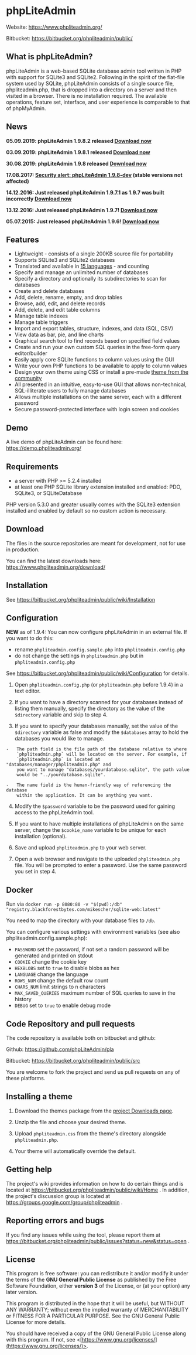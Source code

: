 # phpLiteAdmin

Website: https://www.phpliteadmin.org/

Bitbucket: https://bitbucket.org/phpliteadmin/public/

## What is phpLiteAdmin?

phpLiteAdmin is a web-based SQLite database admin tool written in PHP with
support for SQLite3 and SQLite2. Following in the spirit of the flat-file system
used by SQLite, phpLiteAdmin consists of a single source file, phpliteadmin.php,
that is dropped into a directory on a server and then visited in a browser.
There is no installation required. The available operations, feature set,
interface, and user experience is comparable to that of phpMyAdmin.

## News

**05.09.2019: phpLiteAdmin 1.9.8.2 released [Download now](https://www.phpliteadmin.org/download/)**

**03.09.2019: phpLiteAdmin 1.9.8.1 released [Download now](https://www.phpliteadmin.org/download/)**

**30.08.2019: phpLiteAdmin 1.9.8 released [Download now](https://www.phpliteadmin.org/download/)**

**17.08.2017: [Security alert: phpLiteAdmin 1.9.8-dev](https://www.phpliteadmin.org/2017/08/17/security-alert-1-9-8-dev/) (stable versions not affected)**

**14.12.2016: Just released phpLiteAdmin 1.9.7.1 as 1.9.7 was built incorrectly [Download now](https://www.phpliteadmin.org/download/)**

**13.12.2016: Just released phpLiteAdmin 1.9.7! [Download now](https://www.phpliteadmin.org/download/)**

**05.07.2015: Just released phpLiteAdmin 1.9.6! [Download now](https://www.phpliteadmin.org/download/)**

## Features

-   Lightweight - consists of a single 200KB source file for portability
-   Supports SQLite3 and SQLite2 databases
-   Translated and available in [15 languages](https://bitbucket.org/phpliteadmin/public/wiki/Localization) - and counting
-   Specify and manage an unlimited number of databases
-   Specify a directory and optionally its subdirectories to scan for databases
-   Create and delete databases
-   Add, delete, rename, empty, and drop tables
-   Browse, add, edit, and delete records
-   Add, delete, and edit table columns
-   Manage table indexes
-   Manage table triggers
-   Import and export tables, structure, indexes, and data (SQL, CSV)
-   View data as bar, pie, and line charts
-   Graphical search tool to find records based on specified field values
-   Create and run your own custom SQL queries in the free-form query editor/builder
-   Easily apply core SQLite functions to column values using the GUI
-   Write your own PHP functions to be available to apply to column values
-   Design your own theme using CSS or install a pre-made [theme from the community](https://bitbucket.org/phpliteadmin/public/wiki/Themes)
-   All presented in an intuitive, easy-to-use GUI that allows non-technical, SQL-illiterate users to fully manage databases 
-   Allows multiple installations on the same server, each with a different password
-   Secure password-protected interface with login screen and cookies

## Demo

A live demo of phpLiteAdmin can be found here:
https://demo.phpliteadmin.org/

## Requirements

-   a server with PHP >= 5.2.4 installed
-   at least one PHP SQLite library extension installed and enabled: PDO,
    SQLite3, or SQLiteDatabase
    
PHP version 5.3.0 and greater usually comes with the SQLite3 extension installed
and enabled by default so no custom action is necessary.

## Download

The files in the source repositories are meant for development, not for use in production.

You can find the latest downloads here:
https://www.phpliteadmin.org/download/

## Installation

See https://bitbucket.org/phpliteadmin/public/wiki/Installation


## Configuration

**NEW** as of 1.9.4: You can now configure phpLiteAdmin in an external file. If
you want to do this:

-   rename `phpliteadmin.config.sample.php` into `phpliteadmin.config.php`
-   do not change the settings in `phpliteadmin.php` but in
    `phpliteadmin.config.php`

See https://bitbucket.org/phpliteadmin/public/wiki/Configuration for details.

1.   Open `phpliteadmin.config.php` (or `phpliteadmin.php` before 1.9.4) in
     a text editor.
	
2.   If you want to have a directory scanned for your databases instead of
     listing them manually, specify the directory as the value of the 
     `$directory` variable and skip to step 4. 
	
3.   If you want to specify your databases manually, set the value of the
     `$directory` variable as false and modify the `$databases` array to
     hold the databases you would like to manage.
	
    -   The path field is the file path of the database relative to where
        `phpliteadmin.php` will be located on the server. For example, if
        `phpliteadmin.php` is located at "databases/manager/phpliteadmin.php" and
        you want to manage "databases/yourdatabase.sqlite", the path value
        would be "../yourdatabase.sqlite".
		
    -   The name field is the human-friendly way of referencing the database
        within the application. It can be anything you want.

4.   Modify the `$password` variable to be the password used for gaining access
     to the phpLiteAdmin tool.
	
5.   If you want to have multiple installations of phpLiteAdmin on the same
     server, change the `$cookie_name` variable to be unique for each installation
     (optional).

6.   Save and upload `phpliteadmin.php` to your web server.
	
7.   Open a web browser and navigate to the uploaded `phpliteadmin.php` file. You
     will be prompted to enter a password. Use the same password you set in step 4.

## Docker

Run via `docker run -p 8080:80 -v "$(pwd):/db" "registry.blackforestbytes.com/mikescher/sqlite-web:latest"`

You need to map the directory with your database files to `/db`.

You can configure various settings with environment variables (see also phpliteadmin.config.sample.php):

 - `PASSWORD` set the password, if not set a random password will be generated and printed on stdout
 - `COOKIE` change the cookie key
 - `HEXBLOBS` set to `true` to disable blobs as hex
 - `LANGUAGE` change the language
 - `ROWS_NUM` change the default row count
 - `CHARS_NUM` limit strings to n characters 
 - `MAX_SAVED_QUERIES` maximum number of SQL queries to save in the history 
 - `DEBUG` set to `true` to enable debug mode

## Code Repository and pull requests

The code repository is available both on bitbucket and github:

Github: https://github.com/phpLiteAdmin/pla

Bitbucket: https://bitbucket.org/phpliteadmin/public/src

You are welcome to fork the project and send us pull requests on any of these
platforms.

## Installing a theme
	
1.   Download the themes package from the [project Downloads page](https://www.phpliteadmin.org/download/).
	
2.   Unzip the file and choose your desired theme.
	
3.   Upload `phpliteadmin.css` from the theme's directory alongside
     `phpliteadmin.php`.
	
4.   Your theme will automatically override the default.


## Getting help

The project's wiki provides information on how to do certain things and is
located at https://bitbucket.org/phpliteadmin/public/wiki/Home .
In addition, the project's discussion group is located at
https://groups.google.com/group/phpliteadmin .


## Reporting errors and bugs

If you find any issues while using the tool, please report them at
https://bitbucket.org/phpliteadmin/public/issues?status=new&status=open .

## License

This program is free software: you can redistribute it and/or modify
it under the terms of the **GNU General Public License** as published by
the Free Software Foundation, either **version 3** of the License, or
(at your option) any later version.

This program is distributed in the hope that it will be useful,
but WITHOUT ANY WARRANTY; without even the implied warranty of
MERCHANTABILITY or FITNESS FOR A PARTICULAR PURPOSE.  See the
GNU General Public License for more details.

You should have received a copy of the GNU General Public License
along with this program.  If not, see <[https://www.gnu.org/licenses/](https://www.gnu.org/licenses/)>.
